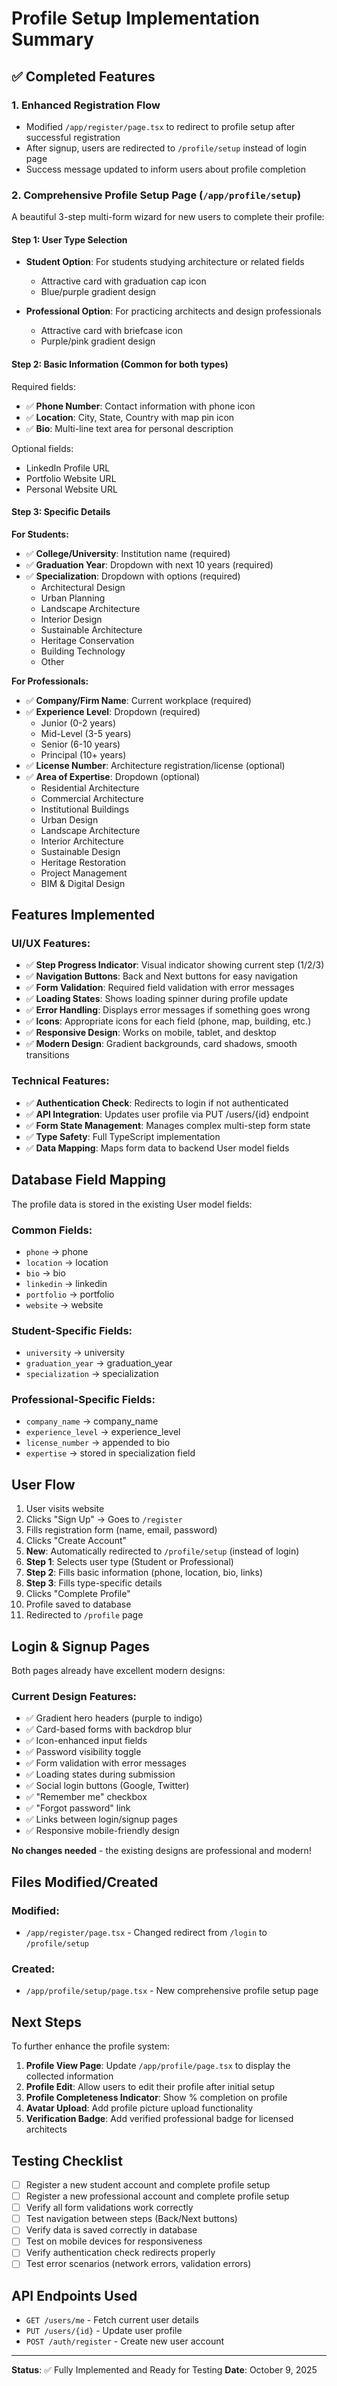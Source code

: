 # Profile Setup Implementation Summary

## ✅ Completed Features

### 1. **Enhanced Registration Flow**
- Modified `/app/register/page.tsx` to redirect to profile setup after successful registration
- After signup, users are redirected to `/profile/setup` instead of login page
- Success message updated to inform users about profile completion

### 2. **Comprehensive Profile Setup Page** (`/app/profile/setup`)

A beautiful 3-step multi-form wizard for new users to complete their profile:

#### **Step 1: User Type Selection**
- **Student Option**: For students studying architecture or related fields
  - Attractive card with graduation cap icon
  - Blue/purple gradient design
  
- **Professional Option**: For practicing architects and design professionals
  - Attractive card with briefcase icon
  - Purple/pink gradient design

#### **Step 2: Basic Information** (Common for both types)
Required fields:
- ✅ **Phone Number**: Contact information with phone icon
- ✅ **Location**: City, State, Country with map pin icon
- ✅ **Bio**: Multi-line text area for personal description

Optional fields:
- LinkedIn Profile URL
- Portfolio Website URL
- Personal Website URL

#### **Step 3: Specific Details**

**For Students:**
- ✅ **College/University**: Institution name (required)
- ✅ **Graduation Year**: Dropdown with next 10 years (required)
- ✅ **Specialization**: Dropdown with options (required)
  - Architectural Design
  - Urban Planning
  - Landscape Architecture
  - Interior Design
  - Sustainable Architecture
  - Heritage Conservation
  - Building Technology
  - Other

**For Professionals:**
- ✅ **Company/Firm Name**: Current workplace (required)
- ✅ **Experience Level**: Dropdown (required)
  - Junior (0-2 years)
  - Mid-Level (3-5 years)
  - Senior (6-10 years)
  - Principal (10+ years)
- ✅ **License Number**: Architecture registration/license (optional)
- ✅ **Area of Expertise**: Dropdown (optional)
  - Residential Architecture
  - Commercial Architecture
  - Institutional Buildings
  - Urban Design
  - Landscape Architecture
  - Interior Architecture
  - Sustainable Design
  - Heritage Restoration
  - Project Management
  - BIM & Digital Design

## Features Implemented

### UI/UX Features:
- ✅ **Step Progress Indicator**: Visual indicator showing current step (1/2/3)
- ✅ **Navigation Buttons**: Back and Next buttons for easy navigation
- ✅ **Form Validation**: Required field validation with error messages
- ✅ **Loading States**: Shows loading spinner during profile update
- ✅ **Error Handling**: Displays error messages if something goes wrong
- ✅ **Icons**: Appropriate icons for each field (phone, map, building, etc.)
- ✅ **Responsive Design**: Works on mobile, tablet, and desktop
- ✅ **Modern Design**: Gradient backgrounds, card shadows, smooth transitions

### Technical Features:
- ✅ **Authentication Check**: Redirects to login if not authenticated
- ✅ **API Integration**: Updates user profile via PUT /users/{id} endpoint
- ✅ **Form State Management**: Manages complex multi-step form state
- ✅ **Type Safety**: Full TypeScript implementation
- ✅ **Data Mapping**: Maps form data to backend User model fields

## Database Field Mapping

The profile data is stored in the existing User model fields:

### Common Fields:
- `phone` → phone
- `location` → location
- `bio` → bio
- `linkedin` → linkedin
- `portfolio` → portfolio
- `website` → website

### Student-Specific Fields:
- `university` → university
- `graduation_year` → graduation_year
- `specialization` → specialization

### Professional-Specific Fields:
- `company_name` → company_name
- `experience_level` → experience_level
- `license_number` → appended to bio
- `expertise` → stored in specialization field

## User Flow

1. User visits website
2. Clicks "Sign Up" → Goes to `/register`
3. Fills registration form (name, email, password)
4. Clicks "Create Account"
5. **New**: Automatically redirected to `/profile/setup` (instead of login)
6. **Step 1**: Selects user type (Student or Professional)
7. **Step 2**: Fills basic information (phone, location, bio, links)
8. **Step 3**: Fills type-specific details
9. Clicks "Complete Profile"
10. Profile saved to database
11. Redirected to `/profile` page

## Login & Signup Pages

Both pages already have excellent modern designs:

### Current Design Features:
- ✅ Gradient hero headers (purple to indigo)
- ✅ Card-based forms with backdrop blur
- ✅ Icon-enhanced input fields
- ✅ Password visibility toggle
- ✅ Form validation with error messages
- ✅ Loading states during submission
- ✅ Social login buttons (Google, Twitter)
- ✅ "Remember me" checkbox
- ✅ "Forgot password" link
- ✅ Links between login/signup pages
- ✅ Responsive mobile-friendly design

**No changes needed** - the existing designs are professional and modern!

## Files Modified/Created

### Modified:
- `/app/register/page.tsx` - Changed redirect from `/login` to `/profile/setup`

### Created:
- `/app/profile/setup/page.tsx` - New comprehensive profile setup page

## Next Steps

To further enhance the profile system:

1. **Profile View Page**: Update `/app/profile/page.tsx` to display the collected information
2. **Profile Edit**: Allow users to edit their profile after initial setup
3. **Profile Completeness Indicator**: Show % completion on profile
4. **Avatar Upload**: Add profile picture upload functionality
5. **Verification Badge**: Add verified professional badge for licensed architects

## Testing Checklist

- [ ] Register a new student account and complete profile setup
- [ ] Register a new professional account and complete profile setup
- [ ] Verify all form validations work correctly
- [ ] Test navigation between steps (Back/Next buttons)
- [ ] Verify data is saved correctly in database
- [ ] Test on mobile devices for responsiveness
- [ ] Verify authentication check redirects properly
- [ ] Test error scenarios (network errors, validation errors)

## API Endpoints Used

- `GET /users/me` - Fetch current user details
- `PUT /users/{id}` - Update user profile
- `POST /auth/register` - Create new user account

---

**Status**: ✅ Fully Implemented and Ready for Testing
**Date**: October 9, 2025
